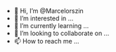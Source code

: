 - 👋 Hi, I’m @Marcelorszin
- 👀 I’m interested in ...
- 🌱 I’m currently learning ...
- 💞️ I’m looking to collaborate on ...
- 📫 How to reach me ...

<!---
Marcelorszin/Marcelorszin is a ✨ special ✨ repository because its `README.md` (this file) appears on your GitHub profile.
You can click the Preview link to take a look at your changes.
--->
